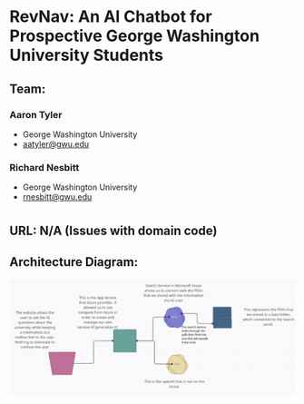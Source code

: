 # RevNav: An AI Chatbot for Prospective George Washington University Students
## Team:
### Aaron Tyler
- George Washington University
- aatyler@gwu.edu
### Richard Nesbitt
- George Washington University
- rnesbitt@gwu.edu
# 
## URL: N/A (Issues with domain code)
## Architecture Diagram:
![Architecture Diagram](image.png)